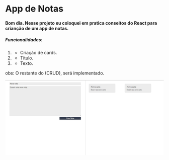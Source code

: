 # App de Notas

#### Bom dia. Nesse projeto eu coloquei em pratica conseitos do React para crianção de um app de notas.


##### Funcionalidades:
1. - Criação de cards.
2. - Titulo.
3. - Texto.

obs: O restante do (CRUD), será implementado.


![Imagem do Projeto](https://raw.githubusercontent.com/GabrielBorges-dev/Todolist-Reactjs/main/Imagens%20do%20projeto/projeto%20finalizado.jpg)
